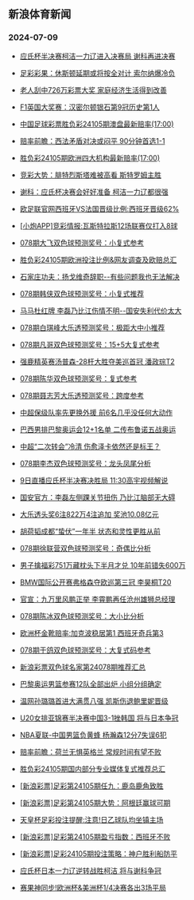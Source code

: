 ## 新浪体育新闻 
### 2024-07-09

+ [应氏杯半决赛柯洁一力辽进入决赛局 谢科再进决赛](https://sports.sina.com.cn/go/2024-07-08/doc-inccmcxi9565314.shtml)

+ [足彩彩果：休斯顿延期或将按全对计 索尔纳爆冷负](https://sports.sina.com.cn/l/2024-07-08/doc-inccknzr9725227.shtml)

+ [老人刮中726万彩票大奖 家庭经济生活得到改善](https://sports.sina.com.cn/l/2024-07-08/doc-inccknzr9708992.shtml)

+ [F1英国大奖赛：汉密尔顿银石第9冠历史第1人](https://sports.sina.com.cn/motorracing/f1/newsall/2024-07-08/doc-inccirwa0094879.shtml)

+ [中国足球彩票胜负彩24105期澳盘最新赔率(17:00)](https://sports.sina.com.cn/l/2024-07-08/doc-inccknzr9710871.shtml)

+ [赔率前瞻：西法矛盾对决或闷平 90分钟首选1-1](https://sports.sina.com.cn/l/2024-07-08/doc-inccktip9692610.shtml)

+ [胜负彩24105期欧洲四大机构最新赔率(17:00)](https://sports.sina.com.cn/l/2024-07-08/doc-inccknzr9711239.shtml)

+ [竞彩大势：腓特烈斯塔难被高看 斯特罗姆主胜](https://sports.sina.com.cn/l/2024-07-08/doc-inccknzr9726894.shtml)

+ [谢科：应氏杯决赛会好好准备 柯洁一力辽都很强](https://sports.sina.com.cn/go/2024-07-08/doc-inccmkfp1074467.shtml)

+ [欧足联官网西班牙VS法国晋级比例:西班牙晋级62%](https://sports.sina.com.cn/l/2024-07-08/doc-incckxrt1205414.shtml)

+ [[小炮APP]竞彩情报:瓦斯特拉斯12场联赛仅打入8球](https://sports.sina.com.cn/l/2024-07-08/doc-inccknzx1352916.shtml)

+ [078期大飞双色球预测奖号：小复式参考](https://sports.sina.com.cn/l/2024-07-08/doc-inccmcxi9531543.shtml)

+ [胜负彩24105期欧洲投注比例&网友调查及欧赔总汇](https://sports.sina.com.cn/l/2024-07-08/doc-inccknzr9710029.shtml)

+ [石家庄功夫：扬戈维奇辞职--有些问题我也无法解决](https://sports.sina.com.cn/china/2024-07-08/doc-inccmcxi9586026.shtml)

+ [078期韩侠双色球预测奖号：小复式推荐](https://sports.sina.com.cn/l/2024-07-08/doc-inccmcxr1145251.shtml)

+ [马马杜红牌 李磊乃比江伤情不明--国安失利代价太大](https://sports.sina.com.cn/china/2024-07-08/doc-inccktiv1244604.shtml)

+ [078期白琪峰大乐透预测奖号：极距大中小推荐](https://sports.sina.com.cn/l/2024-07-08/doc-inccktiv1265679.shtml)

+ [078期凡哥双色球预测奖号：15+5大复式参考](https://sports.sina.com.cn/l/2024-07-08/doc-inccmcxr1143769.shtml)

+ [强鹿精英赛汤普森-28杆大胜夺美巡首冠 潘政琮T2](https://sports.sina.com.cn/golf/pgatour/2024-07-08/doc-inccktip9656502.shtml)

+ [078期陈华双色球预测奖号：复式参考](https://sports.sina.com.cn/l/2024-07-08/doc-inccmcxr1142707.shtml)

+ [078期聂志芳大乐透预测奖号：跨度参考](https://sports.sina.com.cn/l/2024-07-08/doc-inccktiv1265420.shtml)

+ [中超保级队率先更换外援 前6名几乎没任何大动作](https://sports.sina.com.cn/china/2024-07-08/doc-inccktip9677105.shtml)

+ [巴西男排巴黎奥运会12+1名单 二传布鲁诺五战奥运](https://sports.sina.com.cn/others/volleyball/2024-07-08/doc-inccktiv1261034.shtml)

+ [中超“二次转会”冷清 伤愈泽卡依然还是标王？](https://sports.sina.com.cn/china/2024-07-08/doc-inccktip9640896.shtml)

+ [078期李杰双色球预测奖号：龙头凤尾分析](https://sports.sina.com.cn/l/2024-07-08/doc-inccmcxi9529227.shtml)

+ [9日直播应氏杯半决赛决胜局 11:30高宇视频解说](https://sports.sina.com.cn/go/2024-07-08/doc-inccmqpm1029751.shtml)

+ [国安官方：李磊左侧踝关节扭伤 乃比江脑部无大碍](https://sports.sina.com.cn/china/2024-07-08/doc-inccktiv1299257.shtml)

+ [大乐透头奖6注822万4注追加 奖池10.08亿元](https://sports.sina.com.cn/l/2024-07-08/doc-inccmuvi0972723.shtml)

+ [胡荷韬成都“蛰伏”一年半 状态和灵性更胜从前](https://sports.sina.com.cn/china/2024-07-08/doc-inccktiv1293358.shtml)

+ [078期徐联营双色球预测奖号：奇偶比分析](https://sports.sina.com.cn/l/2024-07-08/doc-inccmcxi9528040.shtml)

+ [男子擒福彩751万藏枕头下半月才兑 10年前错失600万](https://sports.sina.com.cn/l/2024-07-08/doc-inccmcxr1174554.shtml)

+ [BMW国际公开赛弗格森夺欧巡第三冠 李昊桐T20](https://sports.sina.com.cn/golf/epgatour/2024-07-08/doc-inccknzx1337938.shtml)

+ [官宣：九万里风鹏正举 李霄鹏再任沧州雄狮总经理](https://sports.sina.com.cn/china/2024-07-08/doc-inccktiv1296446.shtml)

+ [078期陈冰双色球预测奖号：大小比分析](https://sports.sina.com.cn/l/2024-07-08/doc-inccmcxr1142403.shtml)

+ [欧洲杯金靴赔率:加克波稳居第1 西班牙奇兵第3](https://sports.sina.com.cn/l/2024-07-08/doc-inccmkff9472759.shtml)

+ [078期于鸽双色球预测奖号：大复式码参考](https://sports.sina.com.cn/l/2024-07-08/doc-inccmcxi9528485.shtml)

+ [新浪彩票双色球名家第24078期推荐汇总](https://sports.sina.com.cn/l/2024-07-08/doc-inccmcxi9537259.shtml)

+ [巴黎奥运男篮参赛12队全部出炉 小组分组确定](https://sports.sina.com.cn/basketball/nba/2024-07-08/doc-inccmqpc9420059.shtml)

+ [温网孙璐璐首进大满贯八强 凯斯伤退鲍里妮晋级](https://sports.sina.com.cn/tennis/wta/2024-07-08/doc-inccknzu1771808.shtml)

+ [U20女排亚锦赛半决赛中国3-1挫韩国 将与日本争冠](https://sports.sina.com.cn/others/volleyball/2024-07-08/doc-inccmuuz9331367.shtml)

+ [NBA夏联-中国男篮负黄蜂 杨瀚森12分7失误6犯](https://sports.sina.com.cn/basketball/cba/2024-07-08/doc-incckxrm9628764.shtml)

+ [赔率前瞻：荷兰无惧英格兰 常规时间有望不败](https://sports.sina.com.cn/l/2024-07-09/doc-inccnryr9024463.shtml)

+ [胜负彩24105期国内部分专业媒体复式推荐总汇](https://sports.sina.com.cn/l/2024-07-09/doc-inccnwhv0515329.shtml)

+ [[新浪彩票]足彩第24105期任九：鹿岛鹿角致胜](https://sports.sina.com.cn/l/2024-07-09/doc-inccnwhp8920101.shtml)

+ [[新浪彩票]足彩第24105期大势：阿根廷赢球可期](https://sports.sina.com.cn/l/2024-07-09/doc-inccnwhp8919203.shtml)

+ [天皇杯足彩投注提醒:注意!日乙球队均坐镇主场](https://sports.sina.com.cn/l/2024-07-09/doc-inccnwhv0568001.shtml)

+ [[新浪彩票]足彩第24105期盈亏指数：西班牙不败](https://sports.sina.com.cn/l/2024-07-09/doc-inccnwhp8921387.shtml)

+ [[新浪彩票]足彩24105期投注策略：神户胜利船防平](https://sports.sina.com.cn/l/2024-07-09/doc-inccnwhp8920725.shtml)

+ [应氏杯日本一力辽逆转战胜柯洁 将与谢科争冠](https://sports.sina.com.cn/go/2024-07-09/doc-inccppef8741257.shtml)

+ [赛果神同步!欧洲杯&美洲杯1/4决赛各出3场平局](https://sports.sina.com.cn/l/2024-07-09/doc-inccnwhv0586605.shtml)

